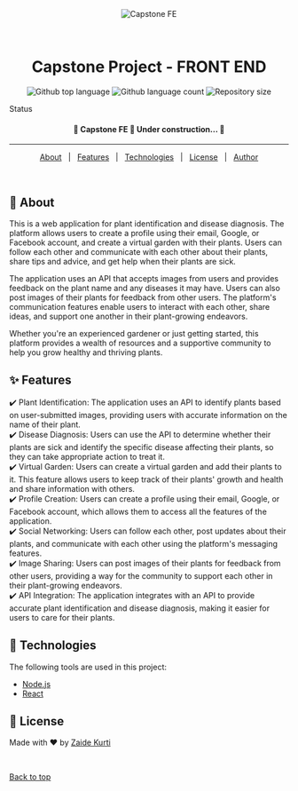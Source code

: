 <div align="center" id="top"> 
  <img src="./.github/app.gif" alt="Capstone FE" />

&#xa0;

  <!-- <a href="https://capstonefe.netlify.app">Demo</a> -->
</div>

<h1 align="center">Capstone Project - FRONT END</h1>

<p align="center">
  <img alt="Github top language" src="https://img.shields.io/github/languages/top/Zaiido/capstone-fe?color=56BEB8">

  <img alt="Github language count" src="https://img.shields.io/github/languages/count/Zaiido/capstone-fe?color=56BEB8">

  <img alt="Repository size" src="https://img.shields.io/github/repo-size/Zaiido/capstone-fe?color=56BEB8">

  <!-- <img alt="Github issues" src="https://img.shields.io/github/issues/Zaiido/capstone-fe?color=56BEB8" /> -->

  <!-- <img alt="Github forks" src="https://img.shields.io/github/forks/Zaiido/capstone-fe?color=56BEB8" /> -->

  <!-- <img alt="Github stars" src="https://img.shields.io/github/stars/Zaiido/capstone-fe?color=56BEB8" /> -->
</p>

Status

<h4 align="center">
	🚧  Capstone FE 🚀 Under construction...  🚧
</h4>

<hr>

<p align="center">
  <a href="#dart-about">About</a> &#xa0; | &#xa0; 
  <a href="#sparkles-features">Features</a> &#xa0; | &#xa0;
  <a href="#rocket-technologies">Technologies</a> &#xa0; | &#xa0;
  <a href="#memo-license">License</a> &#xa0; | &#xa0;
  <a href="https://github.com/Zaiido" target="_blank">Author</a>
</p>

<br>

## :dart: About

This is a web application for plant identification and disease diagnosis. The platform allows users to create a profile using their email, Google, or Facebook account, and create a virtual garden with their plants. Users can follow each other and communicate with each other about their plants, share tips and advice, and get help when their plants are sick.

The application uses an API that accepts images from users and provides feedback on the plant name and any diseases it may have. Users can also post images of their plants for feedback from other users. The platform's communication features enable users to interact with each other, share ideas, and support one another in their plant-growing endeavors.

Whether you're an experienced gardener or just getting started, this platform provides a wealth of resources and a supportive community to help you grow healthy and thriving plants.

## :sparkles: Features

:heavy_check_mark: Plant Identification: The application uses an API to identify plants based on user-submitted images, providing users with accurate information on the name of their plant. \
:heavy_check_mark: Disease Diagnosis: Users can use the API to determine whether their plants are sick and identify the specific disease affecting their plants, so they can take appropriate action to treat it. \
:heavy_check_mark: Virtual Garden: Users can create a virtual garden and add their plants to it. This feature allows users to keep track of their plants' growth and health and share information with others. \
:heavy_check_mark: Profile Creation: Users can create a profile using their email, Google, or Facebook account, which allows them to access all the features of the application. \
:heavy_check_mark: Social Networking: Users can follow each other, post updates about their plants, and communicate with each other using the platform's messaging features. \
:heavy_check_mark: Image Sharing: Users can post images of their plants for feedback from other users, providing a way for the community to support each other in their plant-growing endeavors. \
:heavy_check_mark: API Integration: The application integrates with an API to provide accurate plant identification and disease diagnosis, making it easier for users to care for their plants.

## :rocket: Technologies

The following tools are used in this project:

- [Node.js](https://nodejs.org/en/)
- [React](https://pt-br.reactjs.org/)
<!-- - [TypeScript](https://www.typescriptlang.org/) -->

## :memo: License

Made with :heart: by <a href="https://github.com/Zaiido" target="_blank">Zaide Kurti</a>

&#xa0;

<a href="#top">Back to top</a>
